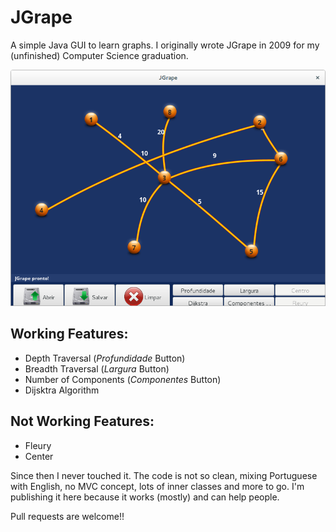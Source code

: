 JGrape
======

A simple Java GUI to learn graphs. I originally wrote JGrape in 2009 for my
(unfinished) Computer Science graduation.

![Screenshot](screenshot.png?raw=true)

## Working Features:

* Depth Traversal (_Profundidade_ Button)
* Breadth Traversal (_Largura_ Button)
* Number of Components (_Componentes_ Button)
* Dijsktra Algorithm

## Not Working Features:

* Fleury
* Center

Since then I never touched it. The code is not so clean, mixing Portuguese with English, no MVC concept, lots of inner classes and more to go. I'm publishing it here because it works (mostly) and can help people.

Pull requests are welcome!!

